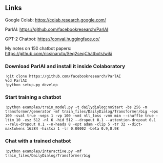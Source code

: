 ## Links
Google Colab: https://colab.research.google.com/

ParlAI: https://github.com/facebookresearch/ParlAI

GPT-2 Chatbot: https://convai.huggingface.co/

My notes on 150 chatbot papers: https://github.com/ricsinaruto/Seq2seqChatbots/wiki


### Download ParlAI and install it inside Colaboratory
```
!git clone https://github.com/facebookresearch/ParlAI
%cd ParlAI
!python setup.py develop
```
### Start training a chatbot
```
!python examples/train_model.py -t dailydialog:noStart -bs 256 -m transformer/generator -mf train_files/DailyDialog/Transformer/big -eps 100 -sval true -veps 1 -vp 100 -vmt nll_loss -vmm min --shuffle true -ltim 10 -esz 512 -nl 6 -hid 512 --dropout 0.1 --attention-dropout 0.1 --relu-dropout 0.1 --n-heads 8 -opt adam -clip 5 -tr 32 --dict-maxtokens 16384 -histsz 1 -lr 0.00002 -beta 0.9,0.98
```
### Chat with a trained chatbot
```
!python examples/interactive.py -mf train_files/DailyDialog/Transformer/big
```
